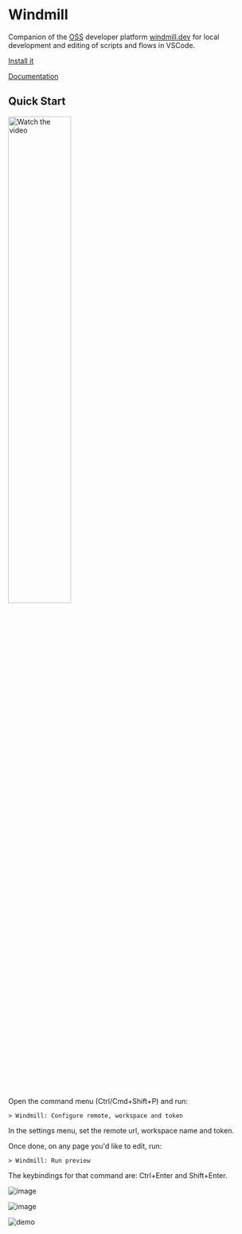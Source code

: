 # Windmill

Companion of the [OSS](https://github.com/windmill-labs/windmill) developer platform [windmill.dev](https://www.windmill.dev/) for local development and
editing of scripts and flows in VSCode.

[Install it](https://marketplace.visualstudio.com/items?itemName=windmill-labs.windmill)

[Documentation](https://www.windmill.dev/docs/cli_local_dev/vscode-extension)

## Quick Start

<a href="https://www.youtube.com/watch?v=aSOF6AzyDr8">
    <img src="./youtube_thumbnailvscode.png" alt="Watch the video" width="50%">
</a>

Open the command menu (Ctrl/Cmd+Shift+P) and run:

`> Windmill: Configure remote, workspace and token`

In the settings menu, set the remote url, workspace name and token.

Once done, on any page you'd like to edit, run:

`> Windmill: Run preview`

The keybindings for that command are: Ctrl+Enter and Shift+Enter.

![image](https://github.com/windmill-labs/windmill-vscode/assets/275584/5c6137bf-c56d-46e5-ba72-2fd5806ce0dc)

![image](./flows.png)

![demo](./demo.gif)

